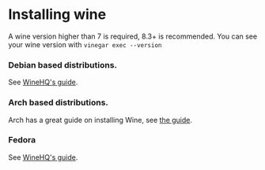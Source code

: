 # Installing wine

A wine version higher than 7 is required, 8.3+ is recommended.
You can see your wine version with `vinegar exec --version`

### Debian based distributions.

See [WineHQ's guide](https://wiki.winehq.org/Ubuntu).

### Arch based distributions.

Arch has a great guide on installing Wine, see [the guide](https://wiki.archlinux.org/title/Wine).

### Fedora

See [WineHQ's guide](https://wiki.winehq.org/Fedora).
